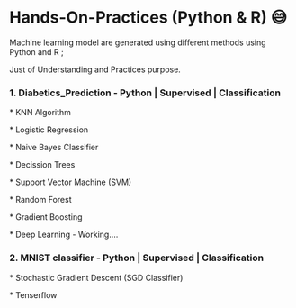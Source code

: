 # Hands-On-Practices (Python & R) &#128517;
Machine learning model are generated using different methods using Python and R ; 
<p> Just of Understanding and Practices purpose.

<p><h3> 1. Diabetics_Prediction - Python | Supervised | Classification</h3>
<p> * KNN Algorithm
<p> * Logistic Regression
<p> * Naive Bayes Classifier
<p> * Decission Trees
<p> * Support Vector Machine (SVM)
<p> * Random Forest
<p> * Gradient Boosting
<p> * Deep Learning - Working....

<p><h3> 2. MNIST classifier - Python | Supervised | Classification</h3>
<p> * Stochastic Gradient Descent (SGD Classifier)
<p> * Tenserflow
